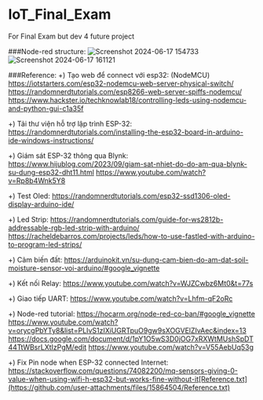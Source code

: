 # IoT_Final_Exam
For Final Exam but dev 4 future project

###Node-red structure:
![Screenshot 2024-06-17 154733](https://github.com/NakiTomori/IoT_Final_Exam/assets/91220195/2b1ba89d-61dc-4ed0-a2ca-d67c71b5a0f6)
![Screenshot 2024-06-17 161121](https://github.com/NakiTomori/IoT_Final_Exam/assets/91220195/62a3860a-306b-4e82-963f-8105ebb48ae0)

###Reference:
+) Tạo web để connect với esp32: (NodeMCU)
https://iotstarters.com/esp32-nodemcu-web-server-physical-switch/
https://randomnerdtutorials.com/esp8266-web-server-spiffs-nodemcu/
https://www.hackster.io/techknowlab18/controlling-leds-using-nodemcu-and-python-gui-c1a35f

+) Tải thư viện hỗ trợ lập trình ESP-32:
https://randomnerdtutorials.com/installing-the-esp32-board-in-arduino-ide-windows-instructions/

+) Giám sát ESP-32 thông qua Blynk:
https://www.hijublog.com/2023/09/giam-sat-nhiet-do-do-am-qua-blynk-su-dung-esp32-dht11.html
https://www.youtube.com/watch?v=Rp8b4Wnk5Y8

+) Test Oled:
https://randomnerdtutorials.com/esp32-ssd1306-oled-display-arduino-ide/

+) Led Strip:
https://randomnerdtutorials.com/guide-for-ws2812b-addressable-rgb-led-strip-with-arduino/
https://racheldebarros.com/projects/leds/how-to-use-fastled-with-arduino-to-program-led-strips/

+) Cảm biến đất:
https://arduinokit.vn/su-dung-cam-bien-do-am-dat-soil-moisture-sensor-voi-arduino/#google_vignette

+) Kết nối Relay:
https://www.youtube.com/watch?v=WJZCwbz6Mt0&t=77s

+) Giao tiếp UART:
https://www.youtube.com/watch?v=Lhfm-qF2oRc

+) Node-red tutorial:
https://hocarm.org/node-red-co-ban/#google_vignette
https://www.youtube.com/watch?v=orycgPbYTy8&list=PLIvS1zIXiUGRTpuO9gw9sXOGVElZIvAec&index=13
https://docs.google.com/document/d/1pY1O5wS3D0jOG7xRXWtMUshSpDT44TtWBsrLXtIzPgM/edit
https://www.youtube.com/watch?v=V55AebUq53g

+) Fix Pin node when ESP-32 connected Internet:
https://stackoverflow.com/questions/74082200/mq-sensors-giving-0-value-when-using-wifi-h-esp32-but-works-fine-without-it[Reference.txt](https://github.com/user-attachments/files/15864504/Reference.txt)

